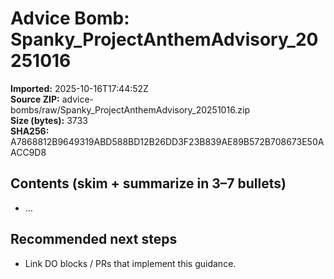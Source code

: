 # Advice Bomb: Spanky_ProjectAnthemAdvisory_20251016

**Imported:** 2025-10-16T17:44:52Z  
**Source ZIP:** advice-bombs/raw/Spanky_ProjectAnthemAdvisory_20251016.zip  
**Size (bytes):** 3733  
**SHA256:** A7868812B9649319ABD588BD12B26DD3F23B839AE89B572B708673E50AACC9D8

## Contents (skim + summarize in 3–7 bullets)
- …

## Recommended next steps
- Link DO blocks / PRs that implement this guidance.


